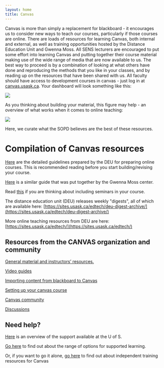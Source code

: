 ```yaml
---
layout: home
title: Canvas
---
```


Canvas is more than simply a replacement for blackboard - it encourages us to consider new ways to teach our courses, particularly if those courses are online. There are loads of resources for learning Canvas, both internal and external, as well as training opportunities hosted by the Distance Education Unit and Gwenna Moss. All SENS lecturers are encouraged to put some effort into learning Canvas and putting together their course material making use of the wide range of media that are now available to us. The best way to proceed is by a combination of looking at what others have done and reproducing the methods that you like in your classes, and by reading up on the resources that have been shared with us. All faculty should have access to development courses in canvas - just log in at [canvas.usask.ca](https://canvas.usask.ca). Your dashboard will look something like this:

![]({{site.baseurl}}/images/canvas01.png)

As you thinking about building your material, this figure may help - an overview of what works when it comes to online teaching:

![]({{site.baseurl}}/images/WhatWorks.png)

Here, we curate what the SOPD believes are the best of these resources.

# Compilation of Canvas resources

[Here](https://sites.usask.ca/edtech/rcdg/) are the detailed guidelines prepared by the DEU for preparing online courses. This is recommended reading before you start building/revising your course.

[Here](https://teaching.usask.ca/remote-teaching/index.php) is a similar guide that was put together by the Gwenna Moss center. 

Read [this](https://words.usask.ca/gmcte/2020/05/25/offering-seminar-courses-remotely/) if you are thinking about including seminars in your course.

The distance education unit (DEU) releases weekly "digests", all of which are available here: [https://sites.usask.ca/edtech/deu-digest-archive/](https://sites.usask.ca/edtech/deu-digest-archive/)

More online teaching resources from DEU are here: [https://sites.usask.ca/edtech/](https://sites.usask.ca/edtech/)

## Resources from the CANVAS organization and community

[General material and instructors’ resources.](https://community.canvaslms.com/docs/DOC-10460-canvas-instructor-guide-table-of-contents)

[Video guides](https://community.canvaslms.com/community/answers/guides/video-guide)

[Importing content from blackboard to Canvas](https://community.canvaslms.com/docs/DOC-12852-415257065)

[Setting up your canvas course](https://community.canvaslms.com/docs/DOC-18584-set-up-your-canvas-course-in-30-minutes-or-less)

[Canvas community](https://community.canvaslms.com/groups/instructors/pages/home)

[Discussions](https://community.canvaslms.com/videos/1109-discussions-overview-instructors)

## Need help?

[Here](https://training.usask.ca/academic-tech/getting-support-with-canvas.php) is an overview of the support available at the U of S. 

[Go here](https://training.usask.ca/academic-tech/supported-learning.php) to find out about the range of options for supported learning.
    
Or, if you want to go it alone, [go here](https://training.usask.ca/academic-tech/independent-learning.php) to find out about independent training resources for Canvas


